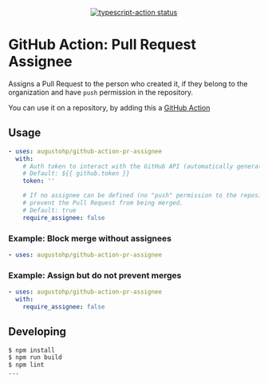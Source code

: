<p align="center">
  <a href="https://github.com/actions/typescript-action/actions">
    <img alt="typescript-action status" src="https://github.com/actions/typescript-action/workflows/build-test/badge.svg">
  </a>
</p>

# GitHub Action: Pull Request Assignee

Assigns a Pull Request to the person who created it, if they belong to the organization
and have `push` permission in the repository.

You can use it on a repository, by adding this a [GitHub Action][]

[github action]: https://help.github.com/en/actions "GitHub Actions Documentation"

## Usage

```yaml
- uses: augustohp/github-action-pr-assignee
  with:
    # Auth token to interact with the GitHub API (automatically generated).
    # Default: ${{ github.token }}
    token: ''

    # If no assignee can be defined (no "push" permission to the repository),
    # prevent the Pull Request from being merged.
    # Default: true
    require_assignee: false
```

### Example: Block merge without assignees

```yaml
- uses: augustohp/github-action-pr-assignee
```

### Example: Assign but do not prevent merges

```yaml
- uses: augustohp/github-action-pr-assignee
  with:
    require_assignee: false
```

## Developing

```bash
$ npm install
$ npm run build
$ npm lint
...
```
